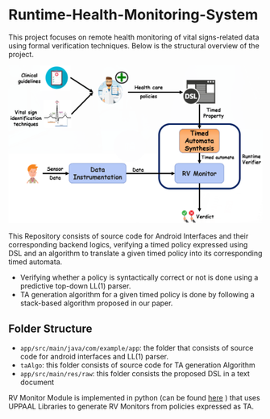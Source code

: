 # Runtime-Health-Monitoring-System

This project focuses on remote health monitoring of vital signs-related data using formal verification techniques. Below is the structural overview of the project.

![alt text](https://github.com/rahulpr22/Runtime-Health-Monitoring-System/blob/master/temp/workflow.png)

This Repository consists of source code for Android Interfaces and their corresponding backend logics, verifying a timed policy expressed using DSL and an algorithm to translate a given timed policy into its corresponding timed automata.

- Verifying whether a policy is syntactically correct or not is done using a predictive top-down LL(1) parser.
- TA generation algorithm for a given timed policy is done by following a stack-based algorithm proposed in our paper. 

## Folder Structure


- `app/src/main/java/com/example/app`: the folder that consists of source code for android interfaces and LL(1) parser.
- `taAlgo`:  this folder consists of source code for TA generation Algorithm
- `app/src/main/res/raw`: this folder consists the proposed DSL in a text document  


RV Monitor Module is implemented in python (can be found [here](https://github.com/SrinivasPinisetty/PredictiveRE) ) that uses UPPAAL Libraries to generate RV Monitors from policies expressed as TA.
